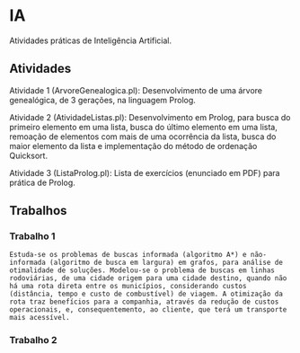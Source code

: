 # IA
Atividades práticas de Inteligência Artificial.

## Atividades
  Atividade 1 (ArvoreGenealogica.pl): Desenvolvimento de uma árvore genealógica, de 3 gerações, na linguagem Prolog. 

  Atividade 2 (AtividadeListas.pl): Desenvolvimento em Prolog, para busca do primeiro elemento em uma lista, busca do último elemento em uma lista, remoação de elementos com mais de uma ocorrência da lista, busca do maior elemento da lista e implementação do método de ordenação Quicksort.

  Atividade 3 (ListaProlog.pl): Lista de exercícios (enunciado em PDF) para prática de Prolog.

## Trabalhos
  ### Trabalho 1
    Estuda-se os problemas de buscas informada (algoritmo A*) e não-informada (algoritmo de busca em largura) em grafos, para análise de otimalidade de soluções. Modelou-se o problema de buscas em linhas rodoviárias, de uma cidade origem para uma cidade destino, quando não há uma rota direta entre os municípios, considerando custos (distância, tempo e custo de combustível) de viagem. A otimização da rota traz benefícios para a companhia, através da redução de custos operacionais, e, consequentemento, ao cliente, que terá um transporte mais acessível.
  ### Trabalho 2

